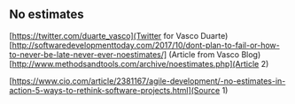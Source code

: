 ## No estimates

[https://twitter.com/duarte_vasco](Twitter for Vasco Duarte)
[http://softwaredevelopmenttoday.com/2017/10/dont-plan-to-fail-or-how-to-never-be-late-never-ever-noestimates/] (Article from Vasco Blog)
[http://www.methodsandtools.com/archive/noestimates.php](Article 2)

[https://www.cio.com/article/2381167/agile-development/-no-estimates-in-action-5-ways-to-rethink-software-projects.html](Source 1)


